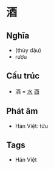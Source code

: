 # 酒

## Nghĩa

* (thủy dậu)
* rượu

## Cấu trúc
* 酒 = [水](水.md) [酉](酉.md)

## Phát âm

* Hán Việt: tửu

## Tags
* Hán Việt

<script>window.HANZI_FIELD='酒';</script>
